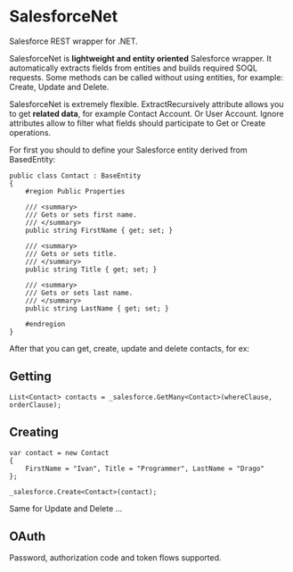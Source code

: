 SalesforceNet
=============

Salesforce REST wrapper for .NET.

SalesforceNet is **lightweight and entity oriented** Salesforce wrapper. It automatically extracts fields from entities and builds required SOQL requests. Some methods can be called without using entities, for example: Create, Update and Delete. 

SalesforceNet is extremely flexible. ExtractRecursively attribute allows you to get **related data**, for example Contact Account. Or User Account. Ignore attributes allow to filter what fields should participate to Get or Create operations.

For first you should to define your Salesforce entity derived from BasedEntity:

```CSharp
public class Contact : BaseEntity
{
	#region Public Properties

	/// <summary>
    /// Gets or sets first name.
	/// </summary>	
	public string FirstName { get; set; }
	
	/// <summary>
	/// Gets or sets title.
	/// </summary>	
	public string Title { get; set; }

	/// <summary>
    /// Gets or sets last name.
    /// </summary>	
	public string LastName { get; set; }

	#endregion
}
```

After that you can get, create, update and delete contacts, for ex:

Getting
-------

```CSharp 
List<Contact> contacts = _salesforce.GetMany<Contact>(whereClause, orderClause); 
```

Creating
--------

```CSharp
var contact = new Contact
{
	FirstName = "Ivan", Title = "Programmer", LastName = "Drago"
};

_salesforce.Create<Contact>(contact);
```

Same for Update and Delete ...

OAuth
-----

Password, authorization code and token flows supported.